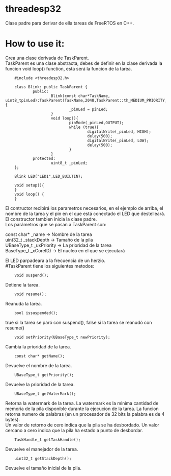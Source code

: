 # threadesp32
Clase padre para derivar de ella tareas de FreeRTOS en C++.  

# How to use it:

Crea una clase derivada de TaskParent.  
TaskParent es una clase abstracta, debes de definir en la clase derivada la funcion void loop() function, esta será la funcion de la tarea.  

        #include <threadesp32.h>  
                
        class Blink: public TaskParent {  
                public:  
                        Blink(const char*TaskName, uint8_tpinLed):TaskParent(TaskName,2048,TaskParent::th_MEDIUM_PRIORITY,1){
                                _pinLed = pinLed;  
                        }  
                        void loop(){  
                                pinMode(_pinLed,OUTPUT);  
                                while (true){  
                                        digitalWrite(_pinLed, HIGH);  
                                        delay(500);  
                                        digitalWrite(_pinLed, LOW);  
                                        delay(500);
                                }  
                        }  
                protected:  
                        uint8_t _pinLed;  
        };  
        
        Blink LED("LED1",LED_BUILTIN);  
        
        void setup(){  
        }  
        void loop() {  
        }  


El contructor recibirá los parametros necesarios, en el ejemplo de arriba, el nombre de la tarea y el pin en el que está conectado el LED que destelleará.  
El constructor tambien inicia la clase padre.  
Los parámetros que se pasan a TaskParent son:

const char* _name → Nombre de la tarea  
uint32_t _stackDepth → Tamaño de la pila  
UBaseType_t _uxPriority → La prioridad de la tarea  
BaseType_t _xCoreID) → El nucleo en el que se ejecutará  

El LED parpadeara a la frecuencia de un herzio.  
#TaskParent tiene los siguientes metodos:  

        void suspend();
Detiene la tarea.

        void resume();
Reanuda la tarea.

        bool issuspended();
true si la tarea se paró con suspend(), false si la tarea se reanudó con resume()  

        void setPriority(UBaseType_t newPriority);
Cambia la prioridad de la tarea.

        const char* getName();
Devuelve el nombre de la tarea.

        UBaseType_t getPriority();
Devuelve la prioridad de la tarea.

        UBaseType_t getWaterMark();
Retorna la watermark de la tarea.
La watermark es la minima cantidad de memoria de la pila disponible durante la ejecucion de la tarea.
La funcion retorna numero de palabras (en un procesador de 32 bits la palabra es de 4 bytes).  
Un valor de retorno de cero indica que la pila se ha desbordado. Un valor cercano a cero indica que la pila ha estado a punto de desbordar.  

        TaskHandle_t getTaskHandle();
Devuelve el manejador de la tarea.

        uint32_t getStackDepth();
Devuelve el tamaño inicial de la pila.
